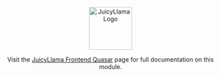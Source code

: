 <div align="center">
  <a href="https://juicyllama.com/" target="_blank">
    <img src="https://juicyllama.com/assets/images/icon.png" width="100" alt="JuicyLlama Logo" />
  </a>

Visit the [JuicyLlama Frontend Quasar](https://docs.juicyllama.com/frontend/quasar) page for full documentation on this module. 
</div>
